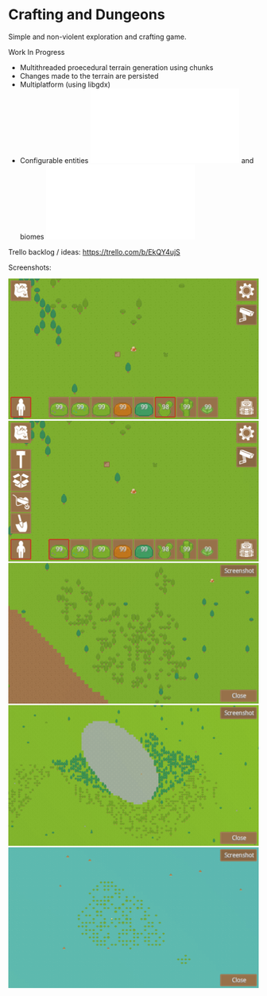 # Crafting and Dungeons
Simple and non-violent exploration and crafting game.

Work In Progress

- Multithreaded proecedural terrain generation using chunks
- Changes made to the terrain are persisted
- Multiplatform (using libgdx)
- Configurable entities ![catalog.txt](/android/assets/data/catalog.txt) and biomes ![biomes.txt](/android/assets/data/biomes.txt)

Trello backlog / ideas: https://trello.com/b/EkQY4ujS

Screenshots:

![alt text](screenshots/generic-5.png)
![alt text](screenshots/generic-4.png)
![alt text](screenshots/generic-1.png)
![alt text](screenshots/generic-2.png)
![alt text](screenshots/generic-3.png)

